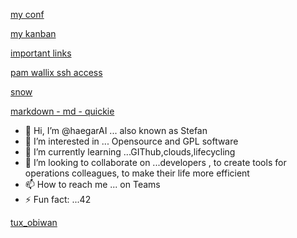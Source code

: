 [my conf](https://tasktrack.telekom.at/confluence/spaces/viewspace.action?key=~umxf76p)

[my kanban](https://github.com/orgs/A1-Group-Base/projects/11/views/5)

[important links](https://tasktrack.telekom.at/confluence/display/UXOS/Links)

[pam wallix ssh access](https://pamaccessmanager.a1.group/wabam/a1aut?domain=SAML-austria.local)

[snow](https://a1prod.service-now.com/navpage.do)

[markdown - md - quickie](https://www.markdownguide.org/extended-syntax/)

- 👋 Hi, I’m @haegarAI ... also known as Stefan
- 👀 I’m interested in ... Opensource and GPL software
- 🌱 I’m currently learning ...GIThub,clouds,lifecycling
- 💞️ I’m looking to collaborate on ...developers , to create tools for operations colleagues, to make their life more efficient 
- 📫 How to reach me ... on Teams
- ⚡ Fun fact: ...42 

<!---
haegarAI/haegarAI is a ✨ special ✨ repository because its `README.md` (this file) appears on your GitHub profile.
You can click the Preview link to take a look at your changes.
--->
[tux_obiwan](https://github.com/user-attachments/assets/e60caa49-51d5-4152-9d83-0c55117a1372)

